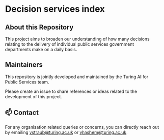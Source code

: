 # Decision services index

## About this Repository

This project aims to broaden our understanding of how many decisions relating to the delivery of individual public services government departments make on a daily basis.

## Maintainers

This repository is jointly developed and maintained by the Turing AI for Public Services team.

Please create an issue to share references or ideas related to the development of this project.


📫 Contact
---

For any organisation related queries or concerns, you can directly reach out by emailing [vstraub@turing.ac.uk](mailto:vstraub@turing.ac.uk) or [yhashem@turing.ac.uk](mailto:yhashem@turing.ac.uk). 

